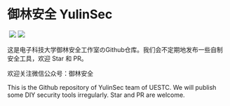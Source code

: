 # 御林安全 YulinSec
![]()
![](https://img.shields.io/badge/Star-202-blue)
![](https://img.shields.io/badge/Repo-6-green)

这是电子科技大学御林安全工作室のGithub仓库。我们会不定期地发布一些自制安全工具，欢迎 Star 和 PR。

欢迎关注微信公众号：御林安全

This is the Github repository of YulinSec team of UESTC. We will publish some DIY security tools irregularly. Star and PR are welcome.

